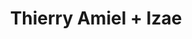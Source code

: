 ---
layout: post
category: concert
title: Thierry Amiel + Izae
artists: 
- Thierry Amiel
- Izae
place: 
- L'Européen
country: France
city: Paris
---